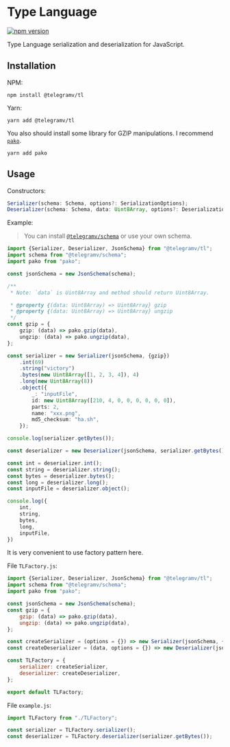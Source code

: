 # Type Language
[![npm version](https://badge.fury.io/js/%40telegramv%2Ftl.svg)](https://badge.fury.io/js/%40telegramv%2Ftl)

Type Language serialization and deserialization for JavaScript.

## Installation
NPM:
```shell script
npm install @telegramv/tl
```

Yarn:
```shell script
yarn add @telegramv/tl
```

You also should install some library for GZIP manipulations. I recommend [`pako`](https://github.com/nodeca/pako).
```shell script
yarn add pako
```

## Usage
Constructors:
```typescript
Serializer(schema: Schema, options?: SerializationOptions);
Deserializer(schema: Schema, data: Uint8Array, options?: DeserializationOptions);
```


Example:
> You can install [`@telegramv/schema`](https://github.com/TelegramV/Schema) or use your own schema.
```typescript
import {Serializer, Deserializer, JsonSchema} from "@telegramv/tl";
import schema from "@telegramv/schema";
import pako from "pako";

const jsonSchema = new JsonSchema(schema);

/**
 * Note: `data` is Uint8Array and method should return Uint8Array.

 * @property {(data: Uint8Array) => Uint8Array} gzip
 * @property {(data: Uint8Array) => Uint8Array} ungzip
 */
const gzip = {
    gzip: (data) => pako.gzip(data),
    ungzip: (data) => pako.ungzip(data),
};

const serializer = new Serializer(jsonSchema, {gzip})
    .int(69)
    .string("victory")
    .bytes(new Uint8Array([1, 2, 3, 4]), 4)
    .long(new Uint8Array(8))
    .object({
        _: "inputFile",
        id: new Uint8Array([210, 4, 0, 0, 0, 0, 0, 0]),
        parts: 2,
        name: "xxx.png",
        md5_checksum: "ha.sh",
    });

console.log(serializer.getBytes());

const deserializer = new Deserializer(jsonSchema, serializer.getBytes(), {gzip});

const int = deserializer.int();
const string = deserializer.string();
const bytes = deserializer.bytes();
const long = deserializer.long();
const inputFile = deserializer.object();

console.log({
    int,
    string,
    bytes,
    long,
    inputFile,
})
```

It is very convenient to use factory pattern here.

File `TLFactory.js`:
```javascript
import {Serializer, Deserializer, JsonSchema} from "@telegramv/tl";
import schema from "@telegramv/schema";
import pako from "pako";

const jsonSchema = new JsonSchema(schema);
const gzip = {
    gzip: (data) => pako.gzip(data),
    ungzip: (data) => pako.ungzip(data),
};

const createSerializer = (options = {}) => new Serializer(jsonSchema, {gzip, ...options})
const createDeserializer = (data, options = {}) => new Deserializer(jsonSchema, data, {gzip, ...options})

const TLFactory = {
    serializer: createSerializer,
    deserializer: createDeserializer,
};

export default TLFactory;
```

File `example.js`:
```javascript
import TLFactory from "./TLFactory";

const serializer = TLFactory.serializer();
const deserializer = TLFactory.deserializer(serializer.getBytes());
```